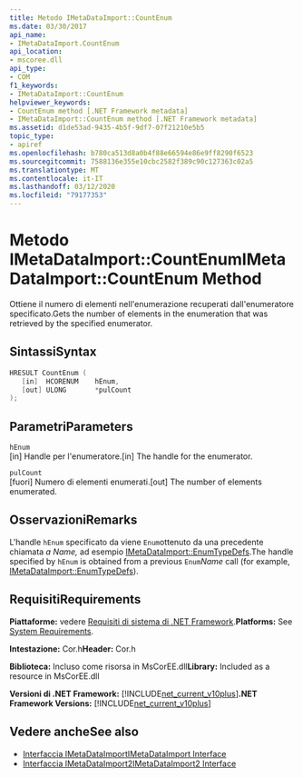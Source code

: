 ```yaml
---
title: Metodo IMetaDataImport::CountEnum
ms.date: 03/30/2017
api_name:
- IMetaDataImport.CountEnum
api_location:
- mscoree.dll
api_type:
- COM
f1_keywords:
- IMetaDataImport::CountEnum
helpviewer_keywords:
- CountEnum method [.NET Framework metadata]
- IMetaDataImport::CountEnum method [.NET Framework metadata]
ms.assetid: d1de53ad-9435-4b5f-9df7-07f21210e5b5
topic_type:
- apiref
ms.openlocfilehash: b780ca513d8a0b4f88e66594e86e9ff8290f6523
ms.sourcegitcommit: 7588136e355e10cbc2582f389c90c127363c02a5
ms.translationtype: MT
ms.contentlocale: it-IT
ms.lasthandoff: 03/12/2020
ms.locfileid: "79177353"
---
```

# <a name="imetadataimportcountenum-method"></a><span data-ttu-id="1ff6a-102">Metodo IMetaDataImport::CountEnum</span><span class="sxs-lookup"><span data-stu-id="1ff6a-102">IMetaDataImport::CountEnum Method</span></span>
<span data-ttu-id="1ff6a-103">Ottiene il numero di elementi nell'enumerazione recuperati dall'enumeratore specificato.</span><span class="sxs-lookup"><span data-stu-id="1ff6a-103">Gets the number of elements in the enumeration that was retrieved by the specified enumerator.</span></span>  
  
## <a name="syntax"></a><span data-ttu-id="1ff6a-104">Sintassi</span><span class="sxs-lookup"><span data-stu-id="1ff6a-104">Syntax</span></span>  
  
```cpp  
HRESULT CountEnum (  
   [in]  HCORENUM    hEnum,
   [out] ULONG       *pulCount  
);  
```  
  
## <a name="parameters"></a><span data-ttu-id="1ff6a-105">Parametri</span><span class="sxs-lookup"><span data-stu-id="1ff6a-105">Parameters</span></span>  
 `hEnum`  
 <span data-ttu-id="1ff6a-106">[in] Handle per l'enumeratore.</span><span class="sxs-lookup"><span data-stu-id="1ff6a-106">[in] The handle for the enumerator.</span></span>  
  
 `pulCount`  
 <span data-ttu-id="1ff6a-107">[fuori] Numero di elementi enumerati.</span><span class="sxs-lookup"><span data-stu-id="1ff6a-107">[out] The number of elements enumerated.</span></span>  
  
## <a name="remarks"></a><span data-ttu-id="1ff6a-108">Osservazioni</span><span class="sxs-lookup"><span data-stu-id="1ff6a-108">Remarks</span></span>  
 <span data-ttu-id="1ff6a-109">L'handle `hEnum` specificato da viene `Enum`ottenuto da una precedente chiamata *a Name,* ad esempio [IMetaDataImport::EnumTypeDefs](../../../../docs/framework/unmanaged-api/metadata/imetadataimport-enumtypedefs-method.md).</span><span class="sxs-lookup"><span data-stu-id="1ff6a-109">The handle specified by `hEnum` is obtained from a previous `Enum`*Name* call (for example, [IMetaDataImport::EnumTypeDefs](../../../../docs/framework/unmanaged-api/metadata/imetadataimport-enumtypedefs-method.md)).</span></span>  
  
## <a name="requirements"></a><span data-ttu-id="1ff6a-110">Requisiti</span><span class="sxs-lookup"><span data-stu-id="1ff6a-110">Requirements</span></span>  
 <span data-ttu-id="1ff6a-111">**Piattaforme:** vedere [Requisiti di sistema di .NET Framework](../../../../docs/framework/get-started/system-requirements.md).</span><span class="sxs-lookup"><span data-stu-id="1ff6a-111">**Platforms:** See [System Requirements](../../../../docs/framework/get-started/system-requirements.md).</span></span>  
  
 <span data-ttu-id="1ff6a-112">**Intestazione:** Cor.h</span><span class="sxs-lookup"><span data-stu-id="1ff6a-112">**Header:** Cor.h</span></span>  
  
 <span data-ttu-id="1ff6a-113">**Biblioteca:** Incluso come risorsa in MsCorEE.dll</span><span class="sxs-lookup"><span data-stu-id="1ff6a-113">**Library:** Included as a resource in MsCorEE.dll</span></span>  
  
 <span data-ttu-id="1ff6a-114">**Versioni di .NET Framework:** [!INCLUDE[net_current_v10plus](../../../../includes/net-current-v10plus-md.md)]</span><span class="sxs-lookup"><span data-stu-id="1ff6a-114">**.NET Framework Versions:** [!INCLUDE[net_current_v10plus](../../../../includes/net-current-v10plus-md.md)]</span></span>  
  
## <a name="see-also"></a><span data-ttu-id="1ff6a-115">Vedere anche</span><span class="sxs-lookup"><span data-stu-id="1ff6a-115">See also</span></span>

- [<span data-ttu-id="1ff6a-116">Interfaccia IMetaDataImport</span><span class="sxs-lookup"><span data-stu-id="1ff6a-116">IMetaDataImport Interface</span></span>](../../../../docs/framework/unmanaged-api/metadata/imetadataimport-interface.md)
- [<span data-ttu-id="1ff6a-117">Interfaccia IMetaDataImport2</span><span class="sxs-lookup"><span data-stu-id="1ff6a-117">IMetaDataImport2 Interface</span></span>](../../../../docs/framework/unmanaged-api/metadata/imetadataimport2-interface.md)
